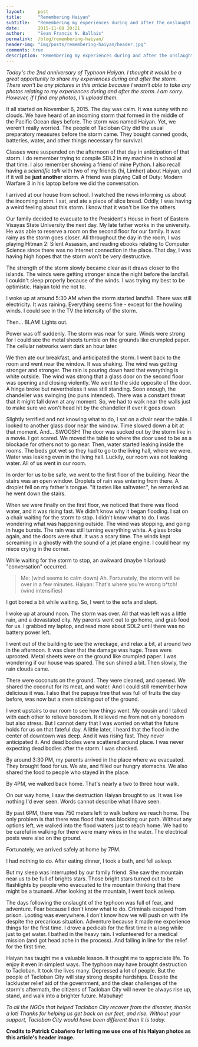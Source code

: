 ```yaml
---
layout:     post
title:      "Remembering Haiyan"
subtitle:   "Remembering my experiences during and after the onslaught of Typhoon Haiyan in Tacloban City."
date:       2015-11-08 20:21
author:     "Sean Francis N. Ballais"
permalink:  /blog/remembering-haiyan/
header-img: "img/posts/remembering-haiyan/header.jpg"
comments: true
description: "Remembering my experiences during and after the onslaught of Typhoon Haiyan in Tacloban City."
---
```

*Today's the 2nd anniversary of Typhoon Haiyan. I thought it would be a great opportunity to share my experiences during and after the storm. There won't be any pictures in this article because I wasn't able to take any photos relating to my experiences during and after the storm. I am sorry. However, if I find any photos, I'll upload them.*

It all started on November 6, 2015. The day was calm. It was sunny with no clouds. We have heard of an incoming storm that formed in the middle of the Pacific Ocean days before. The storm was named Haiyan. Yet, we weren't really worried. The people of Tacloban City did the usual preparatory measures before the storm came. They bought canned goods, batteries, water, and other things necessary for survival.

Classes were suspended on the afternoon of that day in anticipation of that storm. I do remember trying to compile SDL2 in my machine in school at that time. I also remember showing a friend of mine Python. I also recall having a *scientific talk* with two of my friends (hi, Limher) about Haiyan, and if it will be **just another** storm. A friend was playing Call of Duty: Modern Warfare 3 in his laptop before we did the conversation.

I arrived at our house from school. I watched the news informing us about the incoming storm. I sat, and ate a piece of slice bread. Oddly, I was having a weird feeling about this storm. I know that it won't be like the others.

Our family decided to evacuate to the President's House in front of Eastern Visayas State University the next day. My late father works in the university. He was able to reserve a room on the second floor for our family. It was rainy as the storm goes closer. All throughout the day in the room, I was playing Hitman 2: Silent Assassin, and reading ebooks relating to Computer Science since there was no internet connection in the place. That day, I was having high hopes that the storm won't be very destructive.

The strength of the storm slowly became clear as it draws closer to the islands. The winds were getting stronger since the night before the landfall. I couldn't sleep properly because of the winds. I was trying my best to be optimistic. Haiyan told me not to.

I woke up at around 5:30 AM when the storm started landfall. There was still electricity. It was raining. Everything seems fine - except for the howling winds. I could see in the TV the intensity of the storm.

Then... BLAM! Lights out.

Power was off suddenly. The storm was near for sure. Winds were strong for I could see the metal sheets tumble on the grounds like crumpled paper. The cellular networks went dark an hour later.

We then ate our breakfast, and anticipated the storm. I went back to the room and went near the window. It was shaking. The wind was getting stronger and stronger. The rain is pouring down hard that everything is white outside. The wind was strong that a glass door on the second floor was opening and closing violently. We went to the side opposite of the door. A hinge broke but nevertheless it was still standing. Soon enough, the chandelier was swinging (no puns intended). There was a constant threat that it might fall down at any moment. So, we had to walk near the walls just to make sure we won't head hit by the chandelier if ever it goes down.

Slightly terrified and not knowing what to do, I sat on a chair near the table. I looked to another glass door near the window. Time slowed down a bit at that moment. And... SWOOSH! The door was sucked out by the storm like in a movie. I got scared. We moved the table to where the door used to be as a blockade for others not to go near. Then, water started leaking inside the rooms. The beds got wet so they had to go to the living hall, where we were. Water was leaking even in the living hall. Luckily, our room was not leaking water. All of us went in our room.

In order for us to be safe, we went to the first floor of the building. Near the stairs was an open window. Droplets of rain was entering from there. A droplet fell on my father's tongue. "It tastes like saltwater.", he remarked as he went down the stairs.

When we were finally on the first floor, we noticed that there was flood water, and it was rising fast. We didn't know why it began flooding. I sat on a chair waiting for the storm to stop. I didn't know what to do. I was wondering what was happening outside. The wind was stopping, and going in huge bursts. The rain was still turning everything white. A glass broke again, and the doors were shut. It was a scary time. The winds kept screaming in a ghostly with the sound of a jet plane engine. I could hear my niece crying in the corner.

While waiting for the storm to stop, an awkward (maybe hilarious) "conversation" occurred.
> Me: (wind seems to calm down) Ah. Fortunately, the storm will be over in a few minutes.
> Haiyan: That's where you're wrong b*tch! (wind intensifies)

I got bored a bit while waiting. So, I went to the sofa and slept.

I woke up at around noon. The storm was over. All that was left was a little rain, and a devastated city. My parents went out to go home, and grab food for us. I grabbed my laptop, and read more about SDL2 until there was no battery power left.

I went out of the building to see the wreckage, and relax a bit, at around two in the afternoon. It was clear that the damage was huge. Trees were uprooted. Metal sheets were on the ground like crumpled paper. I was wondering if our house was spared. The sun shined a bit. Then slowly, the rain clouds came.

There were coconuts on the ground. They were cleaned, and opened. We shared the coconut for its meat, and water. And I could still remember how delicious it was. I also that the papaya tree that was full of fruits the day before, was now but a stem sticking out of the ground.

I went upstairs to our room to see how things went. My cousin and I talked with each other to relieve boredom. It relieved me from not only boredom but also stress. But I cannot deny that I was worried on what the future holds for us on that fateful day. A little later, I heard that the flood in the center of downtown was deep. And it was rising fast. They never anticipated it. And dead bodies were scattered around place. I was never expecting dead bodies after the storm. I was shocked.

By around 3:30 PM, my parents arrived in the place where we evacuated. They brought food for us. We ate, and filled our hungry stomachs. We also shared the food to people who stayed in the place.

By 4PM, we walked back home. That's nearly a two to three hour walk.

On our way home, I saw the destruction Haiyan brought to us. It was like nothing I'd ever seen. Words cannot describe what I have seen.

By past 6PM, there was 750 meters left to walk before we reach home. The only problem is that there was flood that was blocking our path. Without any options left, we walked into the flood waters just to reach home. We had to be careful in walking for there were many wires in the water. The electrical posts were also on the ground.

Fortunately, we arrived safely at home by 7PM.

I had nothing to do. After eating dinner, I took a bath, and fell asleep.

But my sleep was interrupted by our family friend. She saw the mountain near us to be full of brights stars. Those bright stars turned out to be flashlights by people who evacuated to the mountain thinking that there might be a tsunami. After looking at the mountain, I went back asleep.

The days following the onslaught of the typhoon was full of fear, and adventure. Fear because I don't know what to do. Criminals escaped from prison. Looting was everywhere. I don't know how we will push on with life despite the precarious situation. Adventure because it made me experience things for the first time. I drove a pedicab for the first time in a long while just to get water. I bathed in the heavy rain. I volunteered for a medical mission (and got head ache in the process). And falling in line for the relief for the first time.

Haiyan has taught me a valuable lesson. It thought me to appreciate life. To enjoy it even in simplest ways. The typhoon may have brought destruction to Tacloban. It took the lives many. Depressed a lot of people. But the people of Tacloban City will stay strong despite hardships. Despite the lackluster relief aid of the government, and the clear challenges of the storm's aftermath, the citizens of Tacloban City will never be always rise up, stand, and walk into a brighter future. Mabuhay!

*To all the NGOs that helped Tacloban City recover from the disaster, thanks a lot! Thanks for helping us get back on our feet, and rise. Without your support, Tacloban City would have been different than it is today.*

**Credits to Patrick Cabañero for letting me use one of his Haiyan photos as this article's header image.**
